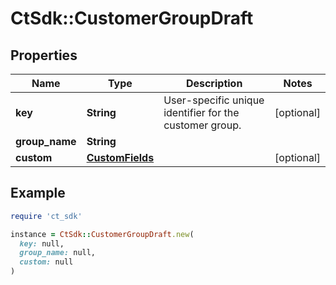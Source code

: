 # CtSdk::CustomerGroupDraft

## Properties

| Name | Type | Description | Notes |
| ---- | ---- | ----------- | ----- |
| **key** | **String** | User-specific unique identifier for the customer group. | [optional] |
| **group_name** | **String** |  |  |
| **custom** | [**CustomFields**](CustomFields.md) |  | [optional] |

## Example

```ruby
require 'ct_sdk'

instance = CtSdk::CustomerGroupDraft.new(
  key: null,
  group_name: null,
  custom: null
)
```


